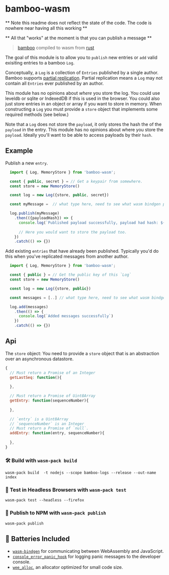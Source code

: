 # bamboo-wasm

** Note this readme does not reflect the state of the code. The code is nowhere near having all this working **

** All that "works" at the moment is that you can publish a message **


> [bamboo](https://github.com/AljoschaMeyer/bamboo) compiled to wasm from [rust](https://github.com/pietgeursen/bamboo-rs)

The goal of this module is to allow you to `publish` new entries or `add` valid exisiting entries to a bamboo `Log`. 

Conceptually, a `Log` is a collection of `Entries` published by a single author.
Bamboo supports [partial replication](https://github.com/AljoschaMeyer/bamboo#partial-replication-and-log-verification). Partial replication means a `Log` may not contain all `Entries` ever published by an author. 

This module has no opinions about _where_ you store the log. You could use leveldb or sqlite or IndexedDB if this is used in the browser.
You could also just store entries in an object or array if you want to store in memory. When constructing a `Log` you must provide a `store` object that implements some required methods (see below.) 

Note that a `Log` does not store the `payload`, it only stores the hash the of the `payload` in the entry. This module has no opinions about where you store the `payload`. Ideally you'll want to be able to access payloads by their `hash`.

## Example

Publish a new `entry`.

```js
  import { Log, MemoryStore } from 'bamboo-wasm';

  const { public, secret } = // Get a keypair from somewhere.
  const store = new MemoryStore()

  const log = new Log({store, public, secret})

  const myMessage =  // what type here, need to see what wasm bindgen provides 

  log.publish(myMessage)
    .then(({payloadHash}) => {
      console.log(`Published payload successfully, payload had hash: ${payloadHash}`)
      
      // Here you would want to store the payload too. 
    })
    .catch(() => {})
```

Add existing `entries` that have already been published. Typically you'd do this when you've replicated messages from another author.

```js
  import { Log, MemoryStore } from 'bamboo-wasm';

  const { public } = // Get the public key of this `Log` 
  const store = new MemoryStore()

  const log = new Log({store, public})

  const messages = [..] // what type here, need to see what wasm bindgen provides 

  log.add(messages)
    .then(() => {
      console.log(`Added messages successfully`)
    })
    .catch(() => {})

```

## Api 

The `store` object:
You need to provide a `store` object that is an abstraction over an asynchronous datastore. 

```js
{
  // Must return a Promise of an Integer
  getLastSeq: function(){
  
  },

  // Must return a Promise of Uint8Array
  getEntry: function(sequenceNumber){
  
  },

  // `entry` is a Uint8Array  
  // `sequenceNumber` is an Integer
  // Must return a Promise of `null`.
  addEntry: function(entry, sequenceNumber){
  
  },
}
```

### 🛠️ Build with `wasm-pack build`

```
wasm-pack build  -t nodejs --scope bamboo-logs --release --out-name index
```

### 🔬 Test in Headless Browsers with `wasm-pack test`

```
wasm-pack test --headless --firefox
```

### 🎁 Publish to NPM with `wasm-pack publish`

```
wasm-pack publish
```

## 🔋 Batteries Included

* [`wasm-bindgen`](https://github.com/rustwasm/wasm-bindgen) for communicating
  between WebAssembly and JavaScript.
* [`console_error_panic_hook`](https://github.com/rustwasm/console_error_panic_hook)
  for logging panic messages to the developer console.
* [`wee_alloc`](https://github.com/rustwasm/wee_alloc), an allocator optimized
  for small code size.
